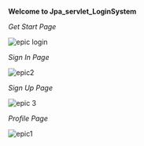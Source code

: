 **Welcome to Jpa_servlet_LoginSystem**

*Get Start Page*


![epic login](https://user-images.githubusercontent.com/67254840/129713130-76e4788f-4944-4630-98e4-5752ad8dee4e.PNG)


*Sign In Page*


![epic2](https://user-images.githubusercontent.com/67254840/129713295-abf22af2-6685-446f-886a-e492add2a1ef.PNG)


*Sign Up Page*


![epic 3](https://user-images.githubusercontent.com/67254840/129713351-12d3492d-c6f3-439b-9ac5-fea1d1214e96.PNG)


*Profile Page*


![epic1](https://user-images.githubusercontent.com/67254840/129713428-ed8aaadd-f57d-4b5d-b8de-09ab82b483d6.PNG)





